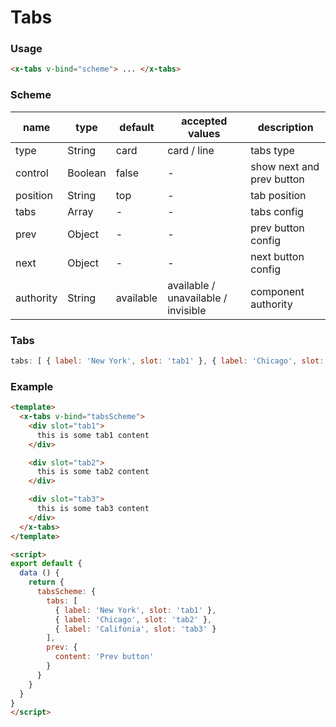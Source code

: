 # Tabs



### Usage
```html
<x-tabs v-bind="scheme"> ... </x-tabs>
```


### Scheme
| name     | type    | default | accepted values | description               |
| -------- | ------- | ------- | --------------- | ------------------------- |
| type     | String  | card    | card / line     | tabs type                 |
| control  | Boolean | false   | -               | show next and prev button |
| position | String  | top     | -               | tab position              |
| tabs     | Array   | -       | -               | tabs config               |
| prev     | Object  | -       | -               | prev button config        |
| next     | Object  | -       | -               | next button config        |
| authority | String | available | available / unavailable / invisible | component authority |


### Tabs
```javascript
tabs: [ { label: 'New York', slot: 'tab1' }, { label: 'Chicago', slot: 'tab2' } ]
```

### Example
```html
<template>
  <x-tabs v-bind="tabsScheme">
    <div slot="tab1">
      this is some tab1 content
    </div>

    <div slot="tab2">
      this is some tab2 content
    </div>

    <div slot="tab3">
      this is some tab3 content
    </div>
  </x-tabs>
</template>

<script>
export default {
  data () {
    return {
      tabsScheme: {
        tabs: [
          { label: 'New York', slot: 'tab1' },
          { label: 'Chicago', slot: 'tab2' },
          { label: 'Califonia', slot: 'tab3' }
        ],
        prev: {
          content: 'Prev button'
        }
      }
    }
  }
}
</script>
```